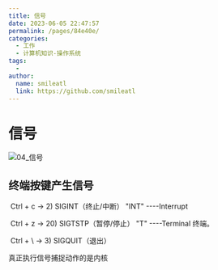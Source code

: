```yaml
---
title: 信号
date: 2023-06-05 22:47:57
permalink: /pages/84e40e/
categories: 
  - 工作
  - 计算机知识-操作系统
tags: 
  - 
author: 
  name: smileatl
  link: https://github.com/smileatl
---
```

# 信号

![04_信号](/assets/klszjiog1u9345h.png)

## 终端按键产生信号

​    Ctrl + c  → 2) SIGINT（终止/中断）   "INT" ----Interrupt

​    Ctrl + z  → 20) SIGTSTP（暂停/停止）  "T" ----Terminal 终端。

​    Ctrl + \  → 3) SIGQUIT（退出） 



真正执行信号捕捉动作的是内核

